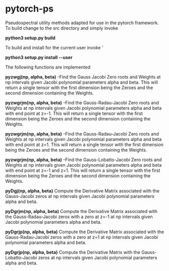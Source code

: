 # pytorch-ps
Pseudospectral utility methods adapted for use in the pytorch framework.
To build change to the src directory and simply invoke 

**python3 setup.py build**

To build and install for the current user invoke '

**python3 setup.py install --user**

The following functions are implemented

**pyzwgj(np, alpha, beta)** -Find the Gauss Jacobi Zero roots and Weights at np intervals given Jacobi polynomial parameters alpha and beta.  This will return a single tensor with the first dimension being the Zeroes and the second dimension containing the Weights.

**pyzwgrjm(np, alpha, beta)** -Find the Gauss-Radau-Jacobi Zero roots and Weights at np intervals given Jacobi polynomial parameters alpha and beta with end point at z=-1.  This will return a single tensor with the first dimension being the Zeroes and the second dimension containing the Weights.

**pyzwgrjm(np, alpha, beta)** -Find the Gauss-Radau-Jacobi Zero roots and Weights at np intervals given Jacobi polynomial parameters alpha and beta with end point at z=1.  This will return a single tensor with the first dimension being the Zeroes and the second dimension containing the Weights.

**pyzwgrjm(np, alpha, beta)** -Find the Gauss-Lobatto-Jacobi Zero roots and Weights at np intervals given Jacobi polynomial parameters alpha and beta with end point at z=-1 and z=1.  This will return a single tensor with the first dimension being the Zeroes and the second dimension containing the Weights.

**pyDgj(np, alpha, beta)** Compute the Derivative Matrix associated with the Gauss-Jacobi zeros at np intervals given Jacobi polynomial parameters alpha and beta.

**pyDgrjm(np, alpha, beta)** Compute the Derivative Matrix associated with the Gauss-Radau-Jacobi zeros with a zero at z=-1 at np intervals given Jacobi polynomial parameters alpha and beta.

**pyDgrjp(np, alpha, beta)** Compute the Derivative Matrix associated with the Gauss-Radau-Jacobi zeros with a zero at z=1 at np intervals given Jacobi polynomial parameters alpha and beta.

**pyDgrjp(np, alpha, beta)** Compute the Derivative Matrix with the Gauss-Lobatto-Jacobi zeros at np intervals given Jacobi polynomial parameters alpha and beta.
